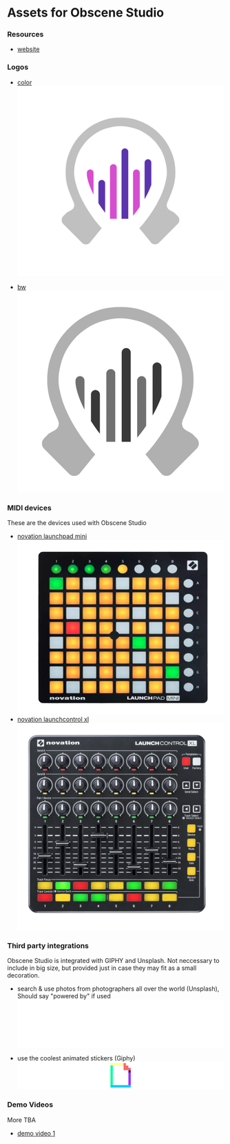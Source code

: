 # Assets for Obscene Studio

### Resources

- [website](https://obscene.studio)

### Logos

- [color](assets/logo-color-1024.png)
    ![color](assets/logo-color-1024.png)

- [bw](assets/logo-bw.png)
    ![bw](assets/logo-bw.png)

### MIDI devices

These are the devices used with Obscene Studio

- [novation launchpad mini](assets/novation-launchpad-mini.png)
    ![novation launchpad mini](assets/novation-launchpad-mini.png)
- [novation launchcontrol xl](assets/novation-launchcontrol-xl-3.png)
    ![novation launchcontrol xl](assets/novation-launchcontrol-xl-3.png)

### Third party integrations

Obscene Studio is integrated with GIPHY and Unsplash. Not neccessary to include in big size, but provided just in case they may fit as a small decoration.

- search & use photos from photographers all over the world (Unsplash), Should say "powered by" if used
    ![unsplash logo](assets/Unsplash_Logo_Full_White.png)

- use the coolest animated stickers (Giphy)
    ![powered by giphy](assets/Poweredby_640px-Black_HorizLogo.png)


### Demo Videos

More TBA

- [demo video 1](https://obscene.studio/platform/files/obscene-demo-1.mp4)

